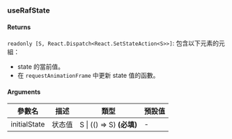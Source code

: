 ### useRafState

#### Returns
`readonly [S, React.Dispatch<React.SetStateAction<S>>]`: 包含以下元素的元組：
- state 的當前值。
- 在 `requestAnimationFrame` 中更新 state 值的函數。

#### Arguments
|參數名|描述|類型|預設值|
|---|---|---|---|
|initialState|状态值|S \| (() => S)  **(必填)**|-|